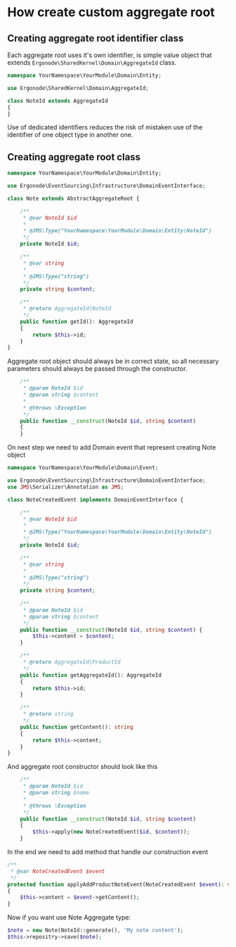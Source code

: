 # How create custom aggregate root

## Creating aggregate root identifier class

Each aggregate root uses it's own identifier, is simple value object that extends ```Ergonode\SharedKernel\Domain\AggregateId``` class. 

```php
namespace YourNamespace\YourModule\Domain\Entity;

use Ergonode\SharedKernel\Domain\AggregateId;

class NoteId extends AggregateId
{
}
```

<div class="Alert Alert--success">

Use of dedicated identifiers reduces the risk of mistaken use of the identifier of one object type in another one.

</div>

## Creating aggregate root class

```php
namespace YourNamespace\YourModule\Domain\Entity;

use Ergonode\EventSourcing\Infrastructure\DomainEventInterface;

class Note extends AbstractAggregateRoot {

    /**
     * @var NoteId $id
     *
     * @JMS\Type("YourNamespace\YourModule\Domain\Entity\NoteId")
     */
    private NoteId $id;

    /**
     * @var string
     *
     * @JMS\Type("string")
     */
    private string $content;

    /**
     * @return AggregateId|NoteId
     */
    public function getId(): AggregateId
    {
        return $this->id;
    }
}
```
Aggregate root object should always be in correct state, so all necessary parameters should always be passed through the constructor.

```php
    /**
     * @param NoteId $id
     * @param string $content
     *
     * @throws \Exception
     */
    public function __construct(NoteId $id, string $content)
    {
    }
```
On next step we need to add Domain event that represent creating Note object
```php
namespace YourNamespace\YourModule\Domain\Event;

use Ergonode\EventSourcing\Infrastructure\DomainEventInterface;
use JMS\Serializer\Annotation as JMS;

class NoteCreatedEvent implements DomainEventInterface {

    /**
     * @var NoteId $id
     *
     * @JMS\Type("YourNamespace\YourModule\Domain\Entity\NoteId")
     */
    private NoteId $id;

    /**
     * @var string
     *
     * @JMS\Type("string")
     */
    private string $content;
    
    /**    
     * @param NoteId $id
     * @param string $content
     */
    public function __construct(NoteId $id, string $content) {
        $this->content = $content;
    }

    /**
     * @return AggregateId|ProductId
     */
    public function getAggregateId(): AggregateId
    {
        return $this->id;
    }

    /**
     * @return string
     */
    public function getContent(): string
    {
        return $this->content;
    }
}
``` 
And aggregate root constructor should look like this
```php
    /**
     * @param NoteId $id
     * @param string $name
     *
     * @throws \Exception
     */
    public function __construct(NoteId $id, string $content)
    {
        $this->apply(new NoteCreatedEvent($id, $content));
    }
```
In the end we need to add method that handle our construction event
```php
/**
 * @var NoteCreatedEvent $event
 */
protected function applyAddProductNoteEvent(NoteCreatedEvent $event): void
{
    $this->content = $event->getContent();
}
```

Now if you want use Note Aggregate type:
```php
$note = new Note(NoteId::generate(), 'My note content');
$this->repositry->save($note);
``` 

